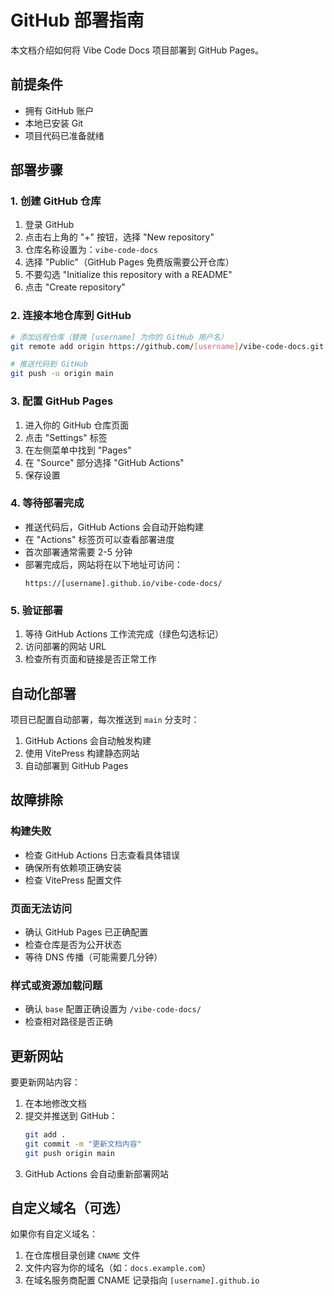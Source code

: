 # GitHub 部署指南

本文档介绍如何将 Vibe Code Docs 项目部署到 GitHub Pages。

## 前提条件

- 拥有 GitHub 账户
- 本地已安装 Git
- 项目代码已准备就绪

## 部署步骤

### 1. 创建 GitHub 仓库

1. 登录 GitHub
2. 点击右上角的 "+" 按钮，选择 "New repository"
3. 仓库名称设置为：`vibe-code-docs`
4. 选择 "Public"（GitHub Pages 免费版需要公开仓库）
5. 不要勾选 "Initialize this repository with a README"
6. 点击 "Create repository"

### 2. 连接本地仓库到 GitHub

```bash
# 添加远程仓库（替换 [username] 为你的 GitHub 用户名）
git remote add origin https://github.com/[username]/vibe-code-docs.git

# 推送代码到 GitHub
git push -u origin main
```

### 3. 配置 GitHub Pages

1. 进入你的 GitHub 仓库页面
2. 点击 "Settings" 标签
3. 在左侧菜单中找到 "Pages"
4. 在 "Source" 部分选择 "GitHub Actions"
5. 保存设置

### 4. 等待部署完成

- 推送代码后，GitHub Actions 会自动开始构建
- 在 "Actions" 标签页可以查看部署进度
- 首次部署通常需要 2-5 分钟
- 部署完成后，网站将在以下地址可访问：
  ```
  https://[username].github.io/vibe-code-docs/
  ```

### 5. 验证部署

1. 等待 GitHub Actions 工作流完成（绿色勾选标记）
2. 访问部署的网站 URL
3. 检查所有页面和链接是否正常工作

## 自动化部署

项目已配置自动部署，每次推送到 `main` 分支时：

1. GitHub Actions 会自动触发构建
2. 使用 VitePress 构建静态网站
3. 自动部署到 GitHub Pages

## 故障排除

### 构建失败
- 检查 GitHub Actions 日志查看具体错误
- 确保所有依赖项正确安装
- 检查 VitePress 配置文件

### 页面无法访问
- 确认 GitHub Pages 已正确配置
- 检查仓库是否为公开状态
- 等待 DNS 传播（可能需要几分钟）

### 样式或资源加载问题
- 确认 `base` 配置正确设置为 `/vibe-code-docs/`
- 检查相对路径是否正确

## 更新网站

要更新网站内容：

1. 在本地修改文档
2. 提交并推送到 GitHub：
   ```bash
   git add .
   git commit -m "更新文档内容"
   git push origin main
   ```
3. GitHub Actions 会自动重新部署网站

## 自定义域名（可选）

如果你有自定义域名：

1. 在仓库根目录创建 `CNAME` 文件
2. 文件内容为你的域名（如：`docs.example.com`）
3. 在域名服务商配置 CNAME 记录指向 `[username].github.io`
